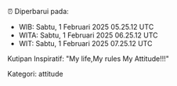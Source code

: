 ⏰ Diperbarui pada:
- WIB: Sabtu, 1 Februari 2025 05.25.12 UTC
- WITA: Sabtu, 1 Februari 2025 06.25.12 UTC
- WIT: Sabtu, 1 Februari 2025 07.25.12 UTC

Kutipan Inspiratif:
"My life,My rules My Attitude!!!"


Kategori: attitude

